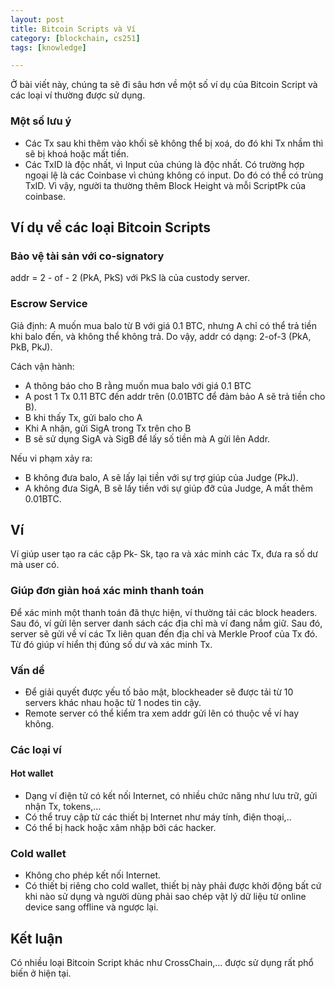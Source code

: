 ```yaml
---
layout: post
title: Bitcoin Scripts và Ví
category: [blockchain, cs251]
tags: [knowledge]

---
```


Ở bài viết này, chúng ta sẽ đi sâu hơn về một số ví dụ của Bitcoin Script và các loại ví thường được sử dụng.

### Một số lưu ý
- Các Tx sau khi thêm vào khối sẽ không thể bị xoá, do đó khi Tx nhầm thì sẽ bị khoá hoặc mất tiền.
- Các TxID là độc nhất, vì Input của chúng là độc nhất. Có trường hợp ngoại lệ là các Coinbase vì chúng không có input. Do đó có thể có trùng TxID. Vì vậy, người ta thường thêm Block Height và mỗi ScriptPk của coinbase.

## Ví dụ về các loại Bitcoin Scripts
### Bảo vệ tài sản với co-signatory
addr = 2 - of - 2 (PkA, PkS) với PkS là của custody server.

### Escrow Service
Giả định: A muốn mua balo từ B với giá 0.1 BTC, nhưng A chỉ có thể trả tiền khi balo đến, và không thể không trả. Do vậy, addr có dạng: 2-of-3 (PkA, PkB, PkJ).

Cách vận hành: 
- A thông báo cho B rằng muốn mua balo với giá 0.1 BTC
- A post 1 Tx 0.11 BTC đến addr trên (0.01BTC để đảm bảo A sẽ trả tiền cho B).
- B khi thấy Tx, gửi balo cho A
- Khi A nhận, gửi SigA trong Tx trên cho B
- B sẽ sử dụng SigA và SigB để lấy số tiền mà A gửi lên Addr.

Nếu vi phạm xảy ra:
- B không đưa balo, A sẽ lấy lại tiền với sự trợ giúp của Judge (PkJ).
- A không đưa SigA, B sẽ lấy tiền với sự giúp đỡ của Judge, A mất thêm 0.01BTC.

## Ví
Ví giúp user tạo ra các cặp Pk- Sk, tạo ra và xác minh các Tx, đưa ra số dư mà user có. 

### Giúp đơn giản hoá xác minh thanh toán
Để xác minh một thanh toán đã thực hiện, ví thường tải các block headers. Sau đó, ví gửi lên server danh sách các địa chỉ mà ví đang nắm giữ. Sau đó, server sẽ gửi về ví các Tx liên quan đến địa chỉ và Merkle Proof của Tx đó. Từ đó giúp ví hiển thị đúng số dư và xác minh Tx.

### Vấn dề
- Để giải quyết được yếu tố bảo mật, blockheader sẽ được tải từ 10 servers khác nhau hoặc từ 1 nodes tin cậy.
- Remote server có thể kiểm tra xem addr gửi lên có thuộc về ví hay không.

### Các loại ví
#### Hot wallet
- Dạng ví điện tử có kết nối Internet, có nhiều chức năng như lưu trữ, gửi nhận Tx, tokens,...
- Có thể truy cập từ các thiết bị Internet như máy tính, điện thoại,..
- Có thể bị hack hoặc xâm nhập bởi các hacker.

### Cold wallet
- Không cho phép kết nối Internet.
- Có thiết bị riêng cho cold wallet, thiết bị này phải được khởi động bất cứ khi nào sử dụng và người dùng phải sao chép vật lý dữ liệu từ online device sang offline và ngược lại.

## Kết luận
Có nhiều loại Bitcoin Script khác như CrossChain,... được sử dụng rất phổ biến ở hiện tại.
